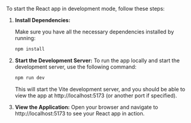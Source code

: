 To start the React app in development mode, follow these steps:

1. **Install Dependencies:**

   Make sure you have all the necessary dependencies installed by running:

   ```bash
   npm install
   ```

   

2. **Start the Development Server:**
   To run the app locally and start the development server, use the following command:

   ```bash
   npm run dev
   ```

   This will start the Vite development server, and you should be able to view the app at http://localhost:5173 (or another port if specified).

   

3. **View the Application:**
   Open your browser and navigate to http://localhost:5173 to see your React app in action.